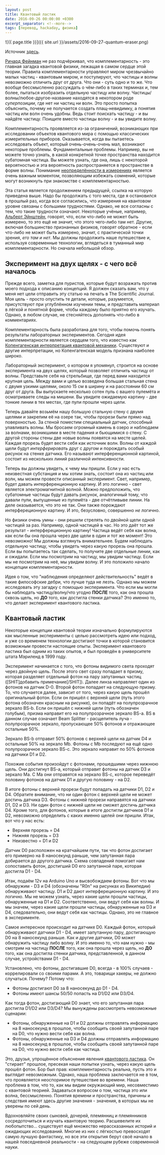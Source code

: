 ```yaml
---
layout: post
title: Квантовый ластик
date: 2016-09-26 00:00:00 +0300
excerpt_separator: <!--more-->
tags: [перевод, hackaday, физика]
---
```


<div class="text-center" markdown="1">
![{{ page.title }}]({{ site.url }}/assets/2016-09-27-quantum-eraser.png)
</div>

Источник [здесь](http://hackaday.com/2016/09/07/the-quantum-eraser/).

[Ричард Фейнман](https://ru.wikipedia.org/wiki/%D0%A4%D0%B5%D0%B9%D0%BD%D0%BC%D0%B0%D0%BD,_%D0%A0%D0%B8%D1%87%D0%B0%D1%80%D0%B4_%D0%A4%D0%B8%D0%BB%D0%BB%D0%B8%D0%BF%D1%81) не раз подчёркивал, что комплементарность - это главная загадка квантовой физики, лежащая в самом сердце этой теории. Правила комплементарности управляют миром чрезвычайно малых частиц - квантовым миром, и постулируют, что частицы и волны невозможно отличить друг от друга. Что они - суть одно и то же. Что вообще бессмысленно рассуждать о чём-либо в таких терминах и, тем более, пытаться изобразить отдельную частицу или волну. Частицы/волны/любое-другое-название находятся в некотором роде *суперпозиции*, где нет ни частиц ни волн. Это просто попытка объяснить, почему не получается создать плащ-невидимку, а понятия частиц или волн очень удобны. Ведь стоит поискать частицу - и вы найдёте частицу. Поищите вместо частицы волну - и вы увидите волну.

<!--more-->

Комплементарность проявляется из-за ограничений, возникающих при исследовании объектов квантового мира с помощью классических измерительных приборов. Оказывается, когда вы пытаетесь исследовать объект, который очень-очень-очень мал, возникают некоторые проблемы. Фундаментальные проблемы. Например, вы не можете точно узнать, в какой конкретной точке пространства находится субатомная частица. Вы можете узнать, где она, лишь с некоторой вероятностью и эта вероятность распространяется в пространстве в форме волны. Понимание [неопределённости в измерениях](http://hackaday.com/2016/07/18/uncertainty-the-key-to-quantum-wierdness/) является очень важным моментом, позволяющим избежать сомнений, которые могут возникнуть при знакомстве с комплементарностью.

Эта статья является продолжением предыдущей, ссылка на которую приведена выше. Надо бы продолжать с того места, где я остановился в прошлый раз, когда все согласились, что измерения на квантовом уровне связаны с большими трудностями. Однако, не все согласны с тем, что такие трудности означают. Некоторые учёные, например, [Альберт Эйнштейн](https://ru.wikipedia.org/wiki/%D0%AD%D0%B9%D0%BD%D1%88%D1%82%D0%B5%D0%B9%D0%BD,_%D0%90%D0%BB%D1%8C%D0%B1%D0%B5%D1%80%D1%82), говорят, что, если что-либо не может быть измерено, то это ещё не значит, что этого чего-либо там нет. Другие, включая большинство признанных физиков, говорят обратное - если что-либо не может быть измерено, значит, с практической точки зрения, *его там и нет*. Мы должны продолжить наше путешествие и, используя современные технологии, вглядеться в туманный мир комплементарности. Но сначала небольшой обзор.

## Эксперимент на двух щелях - с чего всё началось

Прежде всего, заметка для пуристов, которые будут возражать против моего подхода к описанию концепций. Я должен сказать вам, что у меня нет цели отправить эту статью на печать в The Scientific Journal. Моя цель - просто опустить те детали, которые, разумеется, присутствуют при углублённом изучении темы, и представить материал в лёгкой и понятной форме, чтобы каждому было приятно его изучать. Однако, в любом случае, не стесняйтесь дополнять что-либо в комментариях.

Комплементарность была разработана для того, чтобы помочь понять результаты лабораторных экспериментов. Сегодня идея комплементарности является сердцем того, что известно как [Копенгагенская интерпретация квантовой механики](https://ru.wikipedia.org/wiki/%D0%9A%D0%BE%D0%BF%D0%B5%D0%BD%D0%B3%D0%B0%D0%B3%D0%B5%D0%BD%D1%81%D0%BA%D0%B0%D1%8F_%D0%B8%D0%BD%D1%82%D0%B5%D1%80%D0%BF%D1%80%D0%B5%D1%82%D0%B0%D1%86%D0%B8%D1%8F). Существуют и другие интерпретации, но Копенгагенская модель признана наиболее широко.

Лабораторный эксперимент, о котором я упомянул, строится на основе эксперимента на двух щелях, который позволяет отличить частицу от волны. Представьте себя на стрельбище, где перед вами находится крупная цель. Между вами и целью возведена большая стальная стена с двумя узкими щелями, около 15 см в ширину и на расстоянии 60 см друг от друга. Вы выпускаете несколько сотен пуль с вашего пулемёта и осматриваете следы на мишени. Вы увидите ожидаемую картину - две тонкие линии в тех местах, где пули прошли через щели.

Теперь давайте возьмём нашу большую стальную стену с двумя щелями и закрепим её на озере так, чтобы прорези были прямо над поверхностью. За стеной поместим специальный датчик, способный улавливать волны. Мы бросаем огромный камень в озеро и наблюдаем за волнами, возникшими в месте падения и бьющимися о стену. С другой стороны стены две новые волны появятся на месте щелей. Каждая прорезь будет вести себя как источник волн. Волны от каждой щели будут *интерферировать* друг с другом и порождать особый рисунок на стенке датчика. Его называют интерференционной картиной, состоит из нескольких линий различной интенсивности.

Теперь вы должны увидеть, к чему мы пришли. Если у нас есть неизвестная субстанция и мы хотим знать, состоит она из частиц или волн, мы можем провести описанный эксперимент. Свет, например, будет давать интерференционную картину. И это логично - свет является электромагнитной волной. Можно предположить, что субатомные частицы будут давать рисунок, аналогичный тому, что давали пули, выпущенные из пулемёта - две отчётливыве линии. На деле оказывается, что это не так. Они также порождают интерфереционную картину. И это, безусловно, совершенно *не* логично.

Но физики очень умны - они решили стрелять по двойной щели одной частицей за раз. Например, одной частицей в час. Но это даёт тот же результат - интерфереционную картину! Частица ведёт себя как волна, как если бы она прошла через две щели в один и тот же момент! Это невозможно! Мы должны взглянуть внимательнее. Будем наблюдать отдельную частицу, чтобы увидеть через какую прорезь она прошла. Если вы попытаетесь так сделать, то получите две отдельные линии, как и ожидали. Если мы посмотрим на частицу, мы увидим частицу. Если мы не посмотрим на неё, мы увидим волну. И это положило начало концепции комплементарности.

Идея о том, что "наблюдения определяют действительность" ведёт в такие философские дебри, что лучше туда не лезть. Однако мы можем исследовать эту загадку с помощью эксперимента. Что если мы могли бы наблюдать частицу/волну/что угодно **ПОСЛЕ** того, как она прошла сквозь щель, но **ДО** того, как достигла стенки датчика? Это именно то, что делает эксперимент квантового ластика.

## Квантовый ластик

Некоторые концепции квантовой теории изначально формулируются как мысленные эксперименты с целью рассмотреть идею или подход, и уже со временем технологии достигают точки в которой становится возможным провести настоящие опыты. Эксперимент квантового ластика был одним из таких опытов, и был проведён в университете штата Мэриленд в 1999 году.

Эксперимент начинается с того, что фотоны видимого света проходят через двойную щель. После этого свет сразу попадает в призму, которая разделяет отдельный фотон на пару запутанных частиц ([SHIT]добавить примечание[/SHIT]). Далее линза направляет один из фотонов на датчик D-0. Второй фотон попадает на следующую призму. То, что случается далее, зависит от того, через какую щель прошёл оригинальный фотон. Если он пришёл с верхней щели (путь этого фотона обозначен красным на рисунке), он попадёт на полупрозрачное зеркало BS-b. Если он пришёл с нижней щели (путь обозначен голубым), призма направит его на полупрозрачное зеркало BS-a. BS в данном случае означает Beam Splitter - расщепитель луча - полупрозрачное зеркало, пропускающее 50% фотонов и отражающее остальные 50%.

Зеркало BS-b отправит 50% фотонов с верхней щели на датчик D4 и остальные 50% на зеркало Mb. Фотоны с Mb последуют на ещё одно полупрозрачное зеркало BS-c. Это зеркало направит по 50% фотонов на датчики D1 и D2.

Похожие события произойдут с фотонами, прошедшими через нижнюю щель. Они достигнут BS-a, который отправит фотоны на датчик D3 и зеркало Ma. С Ma они отправятся на зеркало BS-c, которое переведёт половину фотонов на датчик D1 и другую половину - на D2.

В итоге фотоны с верхней прорези будут попадать на датчики D1, D2 и D4. Обратите внимание, что ни один фотон с верхней щели не может достичь датчика D3. Фотоны с нижней прорези направятся на датчики D1, D2 и D3. Ни один фотон с нижней щели не сможет достичь датчика D4. Кроме того, для фотонов, которые в итоге достигли датчиков D1 и D2, невозможно определить с каких именно щелей они пришли. Итак, вот что у нас есть:

- Верхняя прорезь = D4
- Нижняя прорезь = D3
- Неизвестно = D1 и D2

Датчик D0 расположен на кратчайшем пути, так что фотон достигает его примерно на 8 наносекунд раньше, чем запутанная пара добирается до другого датчика. Схема совпадений помогает нам сопоставить фотон, достигший D0 его запутанной паре, которая достигла D1 - D4.

Итак, подаём 12v на Arduino Uno и высвобождаем фотоны. Вот что мы обнаружим - D3 и D4 (обозначены "R0n" на рисунках из Википедии) обнаруживают частицу. D1 и D2 дают интерфереционную картину. И это логично. Мы не можем узнать, через какие щели прошли частицы, обнаруженные на D1 и D2. Соответственно, они ведут себя как волны. И мы значем, через какие щели прошли частицы, обнаруженные на D3 и D4, следовательно, они ведут себя как частицы. Однако, это не главное в эксперименте.

Самое интересное происходит на датчике D0. Каждый фотон, который обнаруживают датчики D1 - D4, имеет запутанную пару, достигающую D0 на 8 наносекунд раньше. Как и другие датчики, D0 может обнаружить частицу либо волну. И это именно то, что нам нужно - мы смотрим на частицу **ПОСЛЕ** того, как она прошла через щель, но **ДО** того, как она достигла стенки датчика, представленной, в данном случае, устройствами D1 - D4.

Установлено, что фотоны, достигавшие D0, всегда - в 100% случаев - коррелировали со своими парами. А это, товарищи хакеры, не должно случаться. Почему? Потому что:

- Фотоны достигают D0 за 8 наносекунд до D1 - D4.
- Фотоны имеют шансы 50/50 попасть на D1/D2 или D3/D4.

Как тогда фотон, достигающий D0 знает, что его запутанная пара достигла D1/D2 или D3/D4? Мы вынуждены рассмотреть невозможные сценарии:

- Фотоны, обнаруженные на D1 и D2 должны отправлять информацию на 8 наносекунд в прошлое, чтобы сообщить своей запутанной паре на D0, что нужно вести себя как волна.
- Фотоны, обнаруженные на D3 и D4 должны отправлять информацию на 8 наносекунд в прошлое, чтобы сообщить своей запутанной паре на D0, что нужно вести себя как частица.

Это, друзья, упрощённое объяснение явления [квантового ластика](https://ru.wikipedia.org/wiki/%D0%AD%D0%BA%D1%81%D0%BF%D0%B5%D1%80%D0%B8%D0%BC%D0%B5%D0%BD%D1%82_%D0%BA%D0%B2%D0%B0%D0%BD%D1%82%D0%BE%D0%B2%D0%BE%D0%B3%D0%BE_%D0%BB%D0%B0%D1%81%D1%82%D0%B8%D0%BA%D0%B0). Он "стирает" прошлое, пресекая наши попытки узнать, через какую щель прошёл фотон. Бор был прав: комплементарность реальна, пусть это и выглядит невозможным. Однако, наша проблема заключается не в том, что проявляется неоспоримое путешествие во времени. Наша проблема в том, что то, как мы видим окружающий мир, несовместимо с квантовой теорией. Задаваться вопросом о том, частица это или волна, бессмысленно. Понятия времени и пространства, причины и следствия имеют здесь другие значения - значения, в которых мы не уверены по сей день.

Вдохновляйте своих сыновей, дочерей, племянниц и племянников сосредоточиться и изучать квантовую теорию. Расшевелите их любопытство... существует ещё множество нерассказанных историй и ожидающих исследований. Многие из них с лёгкостью превосходят самую лучшую фантастику, но все эти открытия берут своё начало в нашей повседневной реальности - на следующем рубеже современной науки.



